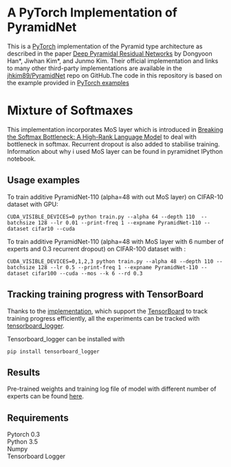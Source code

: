# A PyTorch Implementation of PyramidNet

This is a [PyTorch](http://pytorch.org/) implementation of the
Pyramid type architecture as described in the
paper [Deep Pyramidal Residual Networks](https://arxiv.org/abs/1610.02915)
by Dongyoon Han*, Jiwhan Kim*, and Junmo Kim.
Their official implementation and links to many other
third-party implementations are available in the
[jhkim89/PyramidNet](https://github.com/jhkim89/PyramidNet)
repo on GitHub.The code in this repository is based on the example provided in [PyTorch examples](https://github.com/pytorch/examples/tree/master/imagenet)

# Mixture of Softmaxes
This implementation incorporates MoS layer which is introduced in [Breaking the Softmax Bottleneck: A High-Rank Language Model](https://arxiv.org/abs/1711.03953) to deal with bottleneck in softmax. Recurrent dropout is also added to stabilise training. Information about why i used MoS layer can be found in pyramidnet IPython notebook.

## Usage examples
To train additive PyramidNet-110 (alpha=48 with out MoS layer) on CIFAR-10 dataset with GPU:
```
CUDA_VISIBLE_DEVICES=0 python train.py --alpha 64 --depth 110  --batchsize 128 --lr 0.01 --print-freq 1 --expname PyramidNet-110 --dataset cifar10 --cuda
```
To train additive PyramidNet-110 (alpha=48 with MoS layer with 6 number of experts and 0.3 recurrent dropout) on CIFAR-100 dataset with :
```
CUDA_VISIBLE_DEVICES=0,1,2,3 python train.py --alpha 48 --depth 110 --batchsize 128 --lr 0.5 --print-freq 1 --expname PyramidNet-110 --dataset cifar100 --cuda --mos --k 6 --rd 0.3 
```
## Tracking training progress with TensorBoard
Thanks to the [implementation](https://github.com/andreasveit/densenet-pytorch), which support the [TensorBoard](https://www.tensorflow.org/get_started/summaries_and_tensorboard) to track training progress efficiently, all the experiments can be tracked with [tensorboard_logger](https://github.com/TeamHG-Memex/tensorboard_logger).

Tensorboard_logger can be installed with 
```
pip install tensorboard_logger
```
## Results 
Pre-trained weights and training log file of model with different number of experts can be found [here](https://drive.google.com/open?id=101dn9Hi0Zp6OD8_obtVOYWrUl5qFXqYX).  

## Requirements 
Pytorch 0.3 <br>
Python 3.5 <br>
Numpy <br>
Tensorboard Logger





